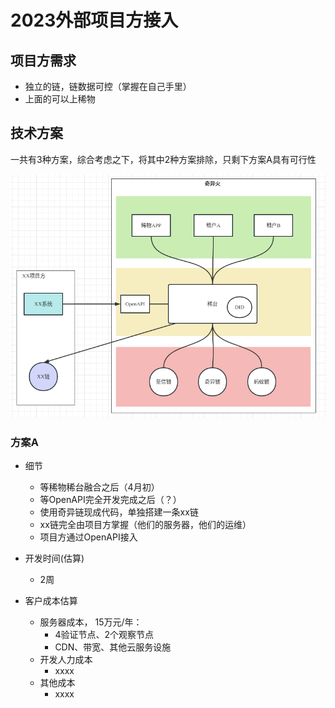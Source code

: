 <!--
 * @Author: yqq
 * @Email: youngqqcn@gmail.com
 * @Date: 2023-02-08 10:27:14
 * @Description: file content
-->


# 2023外部项目方接入


## 项目方需求

- 独立的链，链数据可控（掌握在自己手里）
- 上面的可以上稀物

## 技术方案

一共有3种方案，综合考虑之下，将其中2种方案排除，只剩下方案A具有可行性

![](imgs/2023-ext-project-sol.png)


### 方案A

- 细节
  - 等稀物稀台融合之后（4月初）
  - 等OpenAPI完全开发完成之后（？）
  - 使用奇异链现成代码，单独搭建一条xx链
  - xx链完全由项目方掌握（他们的服务器，他们的运维）
  - 项目方通过OpenAPI接入

- 开发时间(估算)
  - 2周

- 客户成本估算
  - 服务器成本， 15万元/年：
    - 4验证节点、2个观察节点
    - CDN、带宽、其他云服务设施
  - 开发人力成本
    - xxxx
  - 其他成本
    - xxxx

<!--
### 方案B（急）

- 细节
  - 现在立刻开始，不等稀物稀台融合
  - 使用奇异链现成代码，单独搭建一条xx链
  - xx链完全由项目掌握（他们的服务器，他们的运维）
  - 稀台对接xx链
- 时间
  - 开发两周。2月底可以交付。

- 成本估算
  - 服务器成本， 15万元/年：
    - 4验证节点、2个观察节点
    - CDN、带宽、其他云服务设施
  - 开发人力成本
    - 链部署：1人/周
    - 稀台Java后端对接：2人/周
    - 测试人员（1人）：1人/周
    - 产品UI：1人/周
  - 其他成本
    - xxx
-->

